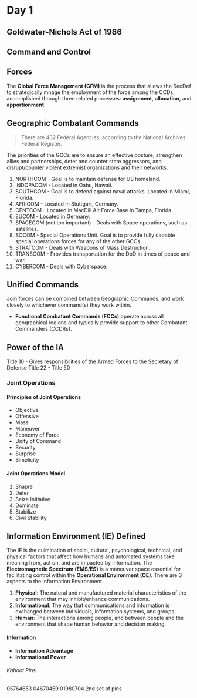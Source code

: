 # Day 1
## Goldwater-Nichols Act of 1986
## Command and Control
## Forces
The __Global Force Management (GFM)__ is the process that allows the SecDef to strategically mnage the employment of the force among the CCDs, accomplished through three related processes: __assignment__, __allocation__, and __apportionment__.
## Geographic Combatant Commands
> There are 432 Federal Agencies, according to the National Archives' Federal Register.

The priorities of the GCCs are to ensure an effective posture, strengthen allies and partnerships, deter and counter state aggressors, and disrupt/counter violent extremist organizations and their networks. 
1. NORTHCOM - Goal is to maintain defense for US homeland.
2. INDOPACOM - Located in Oahu, Hawaii.
3. SOUTHCOM - Goal is to defend against naval attacks. Located in Miami, Florida. 
4. AFRICOM - Located in Stuttgart, Germany.
5. CENTCOM - Located in MacDill Air Force Base in Tampa, Florida.
6. EUCOM - Located in Germany.
7. SPACECOM (not too important) - Deals with Space operations, such as satellites.
8. SOCOM - Special Operations Unit. Goal is to provide fully capable special operations forces for any of the other GCCs.
9. STRATCOM - Deals with Weapons of Mass Destruction.
10. TRANSCOM - Provides transportation for the DoD in times of peace and war.
11. CYBERCOM - Deals with Cyberspace.
## Unified Commands
Join forces can be combined between Geographic Commands, and work closely to whichever command(s) they work within.
* __Functional Combatant Commands (FCCs)__ operate across all geographical regions and typically provide support to other Combatant Commanders (CCDRs).

## Power of the IA
Title 10 - Gives responsibilities of the Armed Forces to the Secretary of Defense
Title 22 - 
Title 50
### Joint Operations
#### Principles of Joint Operations
* Objective
* Offensive
* Mass
* Maneuver
* Economy of Force
* Unity of Command
* Security
* Surprise
* Simplicity

#### Joint Operations Model
1. Shapre
2. Deter
3. Seize Initiative
4. Dominate
5. Stabilize
6. Civil Stability

## Information Environment (IE) Defined
The IE is the culmination of social, cultural, psychological, technical, and physical factors that affect how humans and automated systems take meaning from, act on, and are impacted by information. The __Electromagnetic Spectrum (EMS/ES)__ is a maneuver space essential for facilitating control within the __Operational Environment (OE)__. There are 3 aspects to the Information Environment. 
1. __Physical__: The natural and manufactured material characteristics of the environment that may inhibit/enhance communications.
2. __Informational__: The way that communications and information is exchanged between individuals, information systems, and groups.
3. __Human__: The interactions among people, and between people and the environment that shape human behavior and decision making.

#### Information
* __Information Advantage__
* __Informational Power__
###### Kahoot Pins
05764653
04670459
01980704
2nd set of pins
